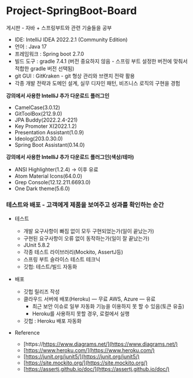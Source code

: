 # Project-SpringBoot-Board
게시판 -  자바 + 스프링부트와 관련 기술들을 공부
- IDE: IntelliJ IDEA 2022.2.1 (Community Edition)
- 언어 : Java 17
- 프레임워크 : Spring boot 2.7.0
- 빌드 도구 : gradle 7.4.1 (버전 중요하지 않음 - 스프링 부트 설정한 버전에 맞춰서 적합한 gradle 버전 선택됨)
- git GUI : GitKraken - git 형상 관리와 브랜치 전략 활용
- 각종 개발 전략과 도메인 설계, 실무 디자인 패턴, 비즈니스 로직의 구현을 경험

**강의에서 사용한 IntelliJ 추가 다운로드 플러그인**

- CamelCase(3.0.12)
- GitToolBox(212.9.0)
- JPA Buddy(2022.2.4-221)
- Key Promoter X(2022.1.2)
- Presentation Assistant(1.0.9)
- Ideolog(203.0.30.0)
- Spring Boot Assistant(0.14.0)

**강의에서 사용한 IntelliJ 추가 다운로드 플러그인(색상/테마)**

- ANSI Highlighter(1.2.4) → 이후 유료
- Atom Material Icons(64.0.0)
- Grep Console(12.12.211.6693.0)
- One Dark theme(5.6.0)

### 테스트와 배포 - 고객에게 제품을 보여주고 성과를 확인하는 순간

- 테스트
    - 개발 요구사항이 빠짐 없이 모두 구현되었는가(일이 끝났는가)
    - 구현된 요구사항이 오류 없이 동작하는가(일이 잘 끝났는가)
    - JUnit 5.8.2
    - 각종 테스트 라이브러리(Mockito, AssertJ등)
    - 스프링 부트 슬라이스 테스트 테크닉
    - 깃헙: 테스트/빌드 자동화
- 배포
    - 깃헙 릴리즈 작성
    - 클라우드 서버에 배포(Heroku) — 무료  AWS, Azure — 유료
        - 최근 보안 이슈로 일부 자동화 기능을 이용하지 못 할 수 있음(토큰 유출)
        - Heroku를 사용하지 못할 경우, 로컬에서 실행
    - 깃헙 : Heroku 배포 자동화
    
       
    
- Reference
    - [https://https://www.diagrams.net/](https://www.diagrams.net/)
    - [https://www.heroku.com/](https://www.heroku.com/)
    - [https://junit.org/junit5/](https://junit.org/junit5/)
    - [https://site.mockito.org/](https://site.mockito.org/)
    - [https://assertj.github.io/doc/](https://assertj.github.io/doc/)
